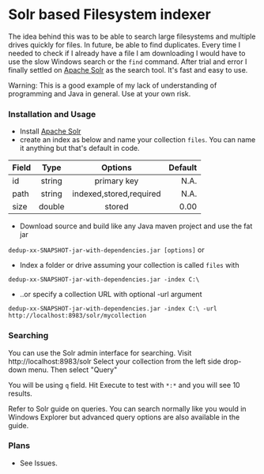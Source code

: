 # Solr based Filesystem indexer

The idea behind this was to be able to search large filesystems and multiple 
drives quickly for files. In future, be able to find duplicates. Every time I 
needed to check if I already have a file I am downloading I would have to use 
the slow Windows search or the `find` command. After trial and error I finally 
settled on [Apache Solr](http://lucene.apache.org/solr/) as the search tool. 
It's fast and easy to use.

Warning: This is a good example of my lack of understanding of programming and 
Java in general. Use at your own risk.

### Installation and Usage
- Install [Apache Solr](http://www.apache.org/dyn/closer.lua/lucene/solr/6.4.0)
- create an index as below and name your collection `files`. You can name it 
anything but that's default in code.

|Field| Type | Options| Default|
|-----|:----:|:------:|-------:|
|id|string|primary key| N.A.|
|path|string|indexed,stored,required|N.A.|
|size|double|stored|0.00|

- Download source and build like any Java maven project and use the fat jar 

`dedup-xx-SNAPSHOT-jar-with-dependencies.jar [options]` or
- Index a folder or drive assuming your collection is called `files` with

`dedup-xx-SNAPSHOT-jar-with-dependencies.jar -index C:\`

- ..or specify a collection URL with optional -url argument

`dedup-xx-SNAPSHOT-jar-with-dependencies.jar -index C:\ -url http://localhost:8983/solr/mycollection`

### Searching

 You can use the Solr admin interface for searching. Visit http://localhost:8983/solr Select your collection from the left side drop-down menu. Then select "Query"
 
 You will be using `q` field. Hit Execute to test with `*:*` and you will see 10 results.
 
 Refer to Solr guide on queries. You can search normally like you would in Windows Explorer but advanced query options are also available in the guide.
 
 ### Plans
 - See Issues.